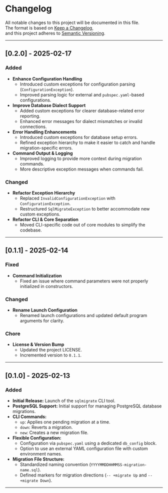 # Changelog

All notable changes to this project will be documented in this file.  
The format is based on [Keep a Changelog](https://keepachangelog.com/en/1.0.0/),  
and this project adheres to [Semantic Versioning](https://semver.org/).

---

## [0.2.0] - 2025-02-17

### Added
- **Enhance Configuration Handling**  
  - Introduced custom exceptions for configuration parsing (`ConfigurationException`).
  - Improved parsing logic for external and `pubspec.yaml`-based configurations.
- **Improve Database Dialect Support**  
  - Added custom exceptions for clearer database-related error reporting.
  - Enhanced error messages for dialect mismatches or invalid connections.
- **Error Handling Enhancements**  
  - Introduced custom exceptions for database setup errors.
  - Refined exception hierarchy to make it easier to catch and handle migration-specific errors.
- **Command Output & Logging**  
  - Improved logging to provide more context during migration commands.
  - More descriptive exception messages when commands fail.

### Changed
- **Refactor Exception Hierarchy**  
  - Replaced `InvalidConfigurationException` with `ConfigurationException`.
  - Restructured `SqlMigrateException` to better accommodate new custom exceptions.
- **Refactor CLI & Core Separation**  
  - Moved CLI-specific code out of core modules to simplify the codebase.

---

## [0.1.1] - 2025-02-14

### Fixed
- **Command Initialization**  
  - Fixed an issue where command parameters were not properly initialized in constructors.

### Changed
- **Rename Launch Configuration**  
  - Renamed launch configurations and updated default program arguments for clarity.

### Chore
- **License & Version Bump**  
  - Updated the project LICENSE.
  - Incremented version to `0.1.1`.

---

## [0.1.0] - 2025-02-13

### Added
- **Initial Release:** Launch of the `sqlmigrate` CLI tool.
- **PostgreSQL Support:** Initial support for managing PostgreSQL database migrations.
- **CLI Commands:**  
  - `up`: Applies one pending migration at a time.  
  - `down`: Reverts a migration.  
  - `new`: Creates a new migration file.
- **Flexible Configuration:**  
  - Configuration via `pubspec.yaml` using a dedicated `db_config` block.
  - Option to use an external YAML configuration file with custom environment names.
- **Migration File Structure:**  
  - Standardized naming convention (`YYYYMMDDHHMMSS-migration-name.sql`).
  - Defined markers for migration directions (`-- +migrate Up` and `-- +migrate Down`).

---

